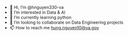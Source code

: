 - 👋 Hi, I’m @hnguyen330-va
- 👀 I’m interested in Data & AI
- 🌱 I’m currently learning python
- 💞️ I’m looking to collaborate on Data Engineering projects
- 📫 How to reach me hung.nguyen10@va.gov

<!---
hnguyen330-va/hnguyen330-va is a ✨ special ✨ repository because its `README.md` (this file) appears on your GitHub profile.
You can click the Preview link to take a look at your changes.
--->
